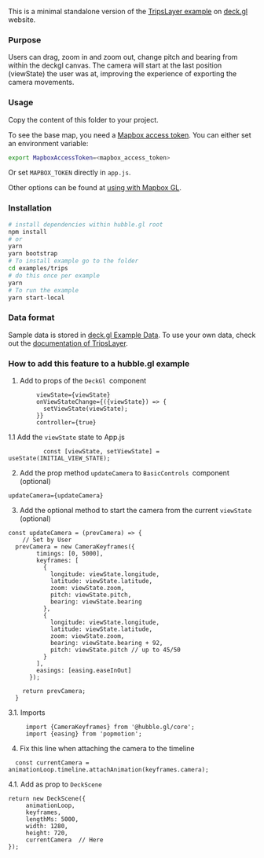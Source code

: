 This is a minimal standalone version of the [TripsLayer example](https://deck.gl/examples/trips-layer/)
on [deck.gl](http://deck.gl) website.

### Purpose

Users can drag, zoom in and zoom out, change pitch and bearing from within the deckgl canvas. The camera will start at the last position (viewState) the user was at, improving the experience of exporting the camera movements.

### Usage

Copy the content of this folder to your project. 

To see the base map, you need a [Mapbox access token](https://docs.mapbox.com/help/how-mapbox-works/access-tokens/). You can either set an environment variable:

```bash
export MapboxAccessToken=<mapbox_access_token>
```

Or set `MAPBOX_TOKEN` directly in `app.js`.

Other options can be found at [using with Mapbox GL](../../../docs/get-started/using-with-mapbox-gl.md).

### Installation

```bash
# install dependencies within hubble.gl root
npm install
# or
yarn
yarn bootstrap
# To install example go to the folder 
cd examples/trips
# do this once per example
yarn 
# To run the example
yarn start-local
```

### Data format
Sample data is stored in [deck.gl Example Data](https://github.com/visgl/deck.gl-data/tree/master/examples/trips). To use your own data, check out
the [documentation of TripsLayer](../../../docs/layers/trips-layer.md).

### How to add this feature to a hubble.gl example

1. Add to props of the `DeckGl `component


```
        viewState={viewState}
        onViewStateChange={({viewState}) => {
          setViewState(viewState);
        }}
        controller={true}
```

1.1 Add the `viewState` state to App.js

```
    	  const [viewState, setViewState] = useState(INITIAL_VIEW_STATE);
```

2. Add the prop method `updateCamera` to `BasicControls `component (optional)

```
updateCamera={updateCamera}
```

3. Add the optional method to start the camera from the current `viewState `(optional)

```
const updateCamera = (prevCamera) => {
    // Set by User
  prevCamera = new CameraKeyframes({
        timings: [0, 5000],
        keyframes: [
          {
            longitude: viewState.longitude,
            latitude: viewState.latitude,
            zoom: viewState.zoom,
            pitch: viewState.pitch,
            bearing: viewState.bearing
          },
          {
            longitude: viewState.longitude,
            latitude: viewState.latitude,
            zoom: viewState.zoom,
            bearing: viewState.bearing + 92,
            pitch: viewState.pitch // up to 45/50
          }
        ],
        easings: [easing.easeInOut]
      });
   
    return prevCamera;
  }
```
3.1. Imports

```
     import {CameraKeyframes} from '@hubble.gl/core';
     import {easing} from 'popmotion';
```

4. Fix this line when attaching the camera to the timeline

`  const currentCamera = animationLoop.timeline.attachAnimation(keyframes.camera);`

4.1. Add as prop to `DeckScene`

```
return new DeckScene({
     animationLoop,
     keyframes,
     lengthMs: 5000,
     width: 1280,
     height: 720,
     currentCamera  // Here
});
```

